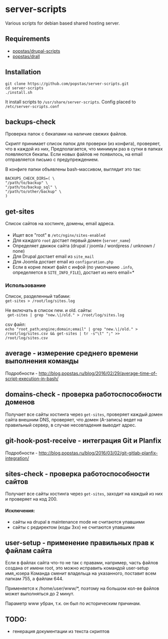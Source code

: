 # server-scripts
Various scripts for debian based shared hosting server.

## Requirements
- [popstas/drupal-scripts](https://github.com/popstas/drupal-scripts)
- [popstas/drall](https://github.com/popstas/drall)

## Installation
```
git clone https://github.com/popstas/server-scripts.git
cd server-scripts
./install.sh
```

It install scripts to `/usr/share/server-scripts`.
Config placed to `/etc/server-scripts.conf`


## backups-check
Проверка папок с бекапами на наличие свежих файлов.

Скрипт принимает список папок для проверки (из конфига), проверяет, что в каждой из них, 
Предполагается, что минимум раз в сутки в папках появляются бекапы.
Если новых файлов не появилось, на email отправляется письмо с предупреждением.

В конфиге папки объявлены bash-массивом, выглядит это так:
```
BACKUPS_CHECK_DIRS=( \
"/path/to/backup" \
"/path/to/backup_sql" \
"/path/to/other/backup" \
)
```


## get-sites
Список сайтов на хостинге, домены, email адреса.
####
- Ищет все "root" в `/etc/nginx/sites-enabled`
- Для каждого `root` достает первый домен (`server_name`)
- Определяет движок сайта (drupal / joomla / wordpress / unknown / none)
- Для Drupal достает email из `site_mail`
- Для Joomla достает email из `configuration.php`
- Если в корне лежит файл с инфой (по умолчанию `.info`, определяется в `SITE_INFO_FILE`), достает из него email=*

### Использование
Список, разделенный табами:  
```get-sites > /root/log/sites.log```

Не включать в список new. и old. сайты:  
``` get-sites | grep "new.\|/old." > /root/log/sites.log```

csv файл:  
```echo "root_path;engine;domain;email" | grep "new.\|/old." > /root/log/sites.csv && get-sites | tr -s"\t" ";" >> /root/log/sites.csv```


## average - измерение среднего времени выполнения команды
Подробности - http://blog.popstas.ru/blog/2016/02/29/average-time-of-script-execution-in-bash/



## domains-check - проверка работоспособности доменов
Получает все сайты хостинга через `get-sites`, проверяет каждый домен сайта внешним DNS,
проверяет, что домен (A-запись) ведет на правильный сервер, в случае несовпадения выводит адрес.



## git-hook-post-receive - интеграция Git и Planfix
Подробности - http://blog.popstas.ru/blog/2016/03/02/git-gitlab-planfix-integration/



## sites-check - проверка работоспособности сайтов
Получает все сайты хостинга через `get-sites`, заходит на каждый из них и проверяет на код 200.
#### Исключения:
- сайты на drupal в maintenance mode не считаются упавшими
- сайты с редиректом (коды 3xx) не считаются упавшими




## user-setup - применение правильных прав к файлам сайта
Если в файлах сайта что-то не так с правами, например, часть файлов создана от имени root, это можно исправить командой
user-setup имя_юзера
Команда сменит владельца на указанного, поставит всем папкам 755, а файлам 644.

Применяется к /home/user/www/*, поэтому на большом кол-ве файлов может выполняться до 2 минут.

Параметр www убран, т.к. он был по историческим причинам.


## TODO:
- генерация документации из текста скриптов
